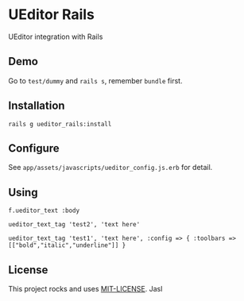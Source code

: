 # UEditor Rails

UEditor integration with Rails

## Demo
Go to ```test/dummy``` and ```rails s```, remember ```bundle``` first.

## Installation
```rails g ueditor_rails:install```

## Configure
See ```app/assets/javascripts/ueditor_config.js.erb``` for detail.

## Using
```f.ueditor_text :body```

```ueditor_text_tag 'test2', 'text here'```

```ueditor_text_tag 'test1', 'text here', :config => { :toolbars => [["bold","italic","underline"]] }```


## License
This project rocks and uses [MIT-LICENSE](http://jasl.mit-license.org/). Jasl
